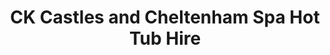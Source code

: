 ---
title: "CK Castles and Cheltenham Spa Hot Tub Hire"
url: /cheltenham/ck-castles-and-cheltenham-spa-hot-tub-hire/
shop: party
---